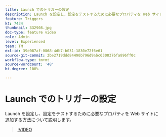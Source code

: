 ```yaml
---
title: Launch でのトリガーの設定
description: Launch を設定し、設定をテストするために必要なプロパティを Web サイトに追加する方法について説明します。
feature: Triggers
kt: 7434
thumbnail: 332908.jpg
doc-type: feature video
role: Admin
level: Experienced
team: TM
exl-id: 39e087af-0868-4db7-b031-1830e72f6e61
source-git-commit: 2be2719ddd84490b796d9abc6300376fa896ff0c
workflow-type: tm+mt
source-wordcount: '48'
ht-degree: 100%

---
```


# Launch でのトリガーの設定

Launch を設定し、設定をテストするために必要なプロパティを Web サイトに追加する方法について説明します。

>[!VIDEO](https://video.tv.adobe.com/v/332908?quality=12)
